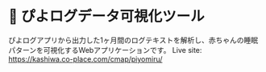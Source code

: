 # 🐣 ぴよログデータ可視化ツール

ぴよログアプリから出力した1ヶ月間のログテキストを解析し、赤ちゃんの睡眠パターンを可視化するWebアプリケーションです。
Live site: https://kashiwa.co-place.com/cmap/piyomiru/
